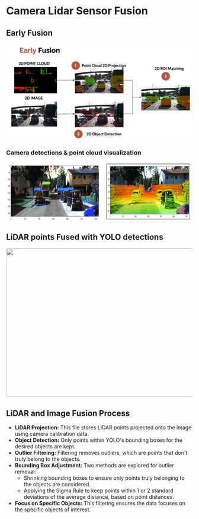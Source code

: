 # Camera Lidar Sensor Fusion

## Early Fusion

<div align="Left">
    <img src="readme_files/early_fusion.png" width="1000">
</div>

### Camera detections & point cloud visualization

<div align="Left">
    <img src="readme_files/combo.png" width="1000">
</div>

## LiDAR points Fused with YOLO detections

<div align="Left">
    <img src="readme_files/test-ezgif.com-video-to-gif-converter.gif" width="1000" height="400">
</div>

## LiDAR and Image Fusion Process

- **LiDAR Projection:** This file stores LiDAR points projected onto the image using camera calibration data.
- **Object Detection:** Only points within YOLO's bounding boxes for the desired objects are kept.
- **Outlier Filtering:** Filtering removes outliers, which are points that don't truly belong to the objects.
- **Bounding Box Adjustment:** Two methods are explored for outlier removal:
  - Shrinking bounding boxes to ensure only points truly belonging to the objects are considered.
  - Applying the Sigma Rule to keep points within 1 or 2 standard deviations of the average distance, based on point distances.
- **Focus on Specific Objects:** This filtering ensures the data focuses on the specific objects of interest.
